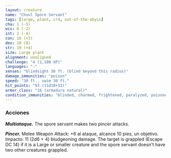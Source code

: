 ```yaml
---
layout: creature
name: "Chuul Spore Servant"
tags: [large, plant, cr4, out-of-the-abyss]
cha: 1 (-5)
wis: 6 (-2)
int: 2 (-4)
con: 16 (+3)
dex: 10 (0)
str: 19 (+4)
size: Large plant
alignment: unaligned
challenge: "4 (1,100 XP)"
languages: "-"
senses: "blindsight 30 ft. (blind beyond this radius)"
damage_immunities: "poison"
speed: "30 ft., swim 30 ft."
hit_points: "93 (11d10+33)"
armor_class: "16 (armadura natural)"
condition_immunities: "blinded, charmed, frightened, paralyzed, poisoned"
---
```


### Acciones

***Multiataque.*** The spore servant makes two pincer attacks.

***Pincer.*** Melee Weapon Attack: +6 al ataque, alcance 10 pies, un objetivo. Impacto: 11 (2d6 + 4) bludgeoning damage. The target is grappled (Escape DC 14) if it is a Large or smaller creature and the spore servant doesn't have two other creatures grappled.